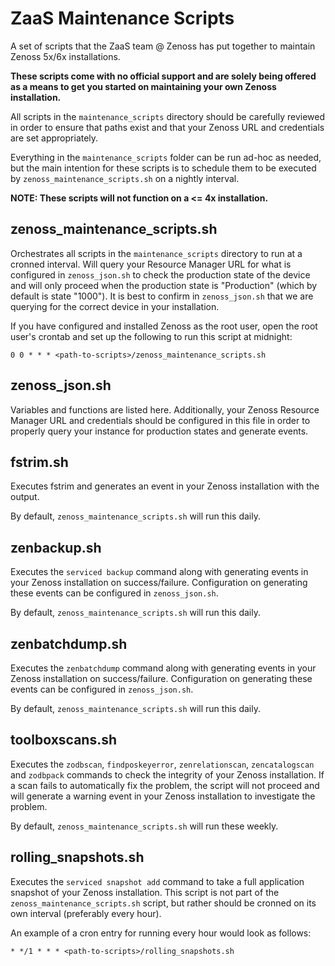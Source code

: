 # ZaaS Maintenance Scripts

A set of scripts that the ZaaS team @ Zenoss has put together to maintain Zenoss 5x/6x installations.

**These scripts come with no official support and are solely being offered as a means to get you started on maintaining your own Zenoss installation.**

All scripts in the `maintenance_scripts` directory should be carefully reviewed in order to ensure that paths exist and that your Zenoss URL and credentials are set appropriately.

Everything in the `maintenance_scripts` folder can be run ad-hoc as needed, but the main intention for these scripts is to schedule them to be executed by `zenoss_maintenance_scripts.sh` on a nightly interval.

**NOTE: These scripts will not function on a <= 4x installation.**

## zenoss_maintenance_scripts.sh

Orchestrates all scripts in the `maintenance_scripts` directory to run at a cronned interval. Will query your Resource Manager URL for what is configured in `zenoss_json.sh` to check the production state of the device and will only proceed when the production state is "Production" (which by default is state "1000"). It is best to confirm in `zenoss_json.sh` that we are querying for the correct device in your installation. 

If you have configured and installed Zenoss as the root user, open the root user's crontab and set up the following to run this script at midnight:

`0 0 * * * <path-to-scripts>/zenoss_maintenance_scripts.sh`

## zenoss_json.sh

Variables and functions are listed here. Additionally, your Zenoss Resource Manager URL and credentials should be configured in this file in order to properly query your instance for production states and generate events.

## fstrim.sh

Executes fstrim and generates an event in your Zenoss installation with the output.

By default, `zenoss_maintenance_scripts.sh` will run this daily.

## zenbackup.sh

Executes the `serviced backup` command along with generating events in your Zenoss installation on success/failure. Configuration on generating these events can be configured in `zenoss_json.sh`.

By default, `zenoss_maintenance_scripts.sh` will run this daily.

## zenbatchdump.sh

Executes the `zenbatchdump` command along with generating events in your Zenoss installation on success/failure. Configuration on generating these events can be configured in `zenoss_json.sh`.

By default, `zenoss_maintenance_scripts.sh` will run this daily.

## toolboxscans.sh

Executes the `zodbscan`, `findposkeyerror`, `zenrelationscan`, `zencatalogscan` and `zodbpack` commands to check the integrity of your Zenoss installation. If a scan fails to automatically fix the problem, the script will not proceed and will generate a warning event in your Zenoss installation to investigate the problem.

By default, `zenoss_maintenance_scripts.sh` will run these weekly. 

## rolling_snapshots.sh

Executes the `serviced snapshot add` command to take a full application snapshot of your Zenoss installation. This script is not part of the `zenoss_maintenance_scripts.sh` script, but rather should be cronned on its own interval (preferably every hour). 

An example of a cron entry for running every hour would look as follows:

`* */1 * * * <path-to-scripts>/rolling_snapshots.sh`
